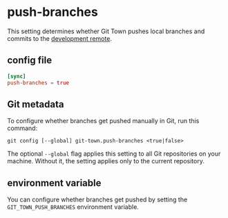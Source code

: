 # push-branches

This setting determines whether Git Town pushes local branches and commits to
the [development remote](dev-remote.md).

## config file

```toml
[sync]
push-branches = true
```

## Git metadata

To configure whether branches get pushed manually in Git, run this command:

```wrap
git config [--global] git-town.push-branches <true|false>
```

The optional `--global` flag applies this setting to all Git repositories on
your machine. Without it, the setting applies only to the current repository.

## environment variable

You can configure whether branches get pushed by setting the
`GIT_TOWN_PUSH_BRANCHES` environment variable.
